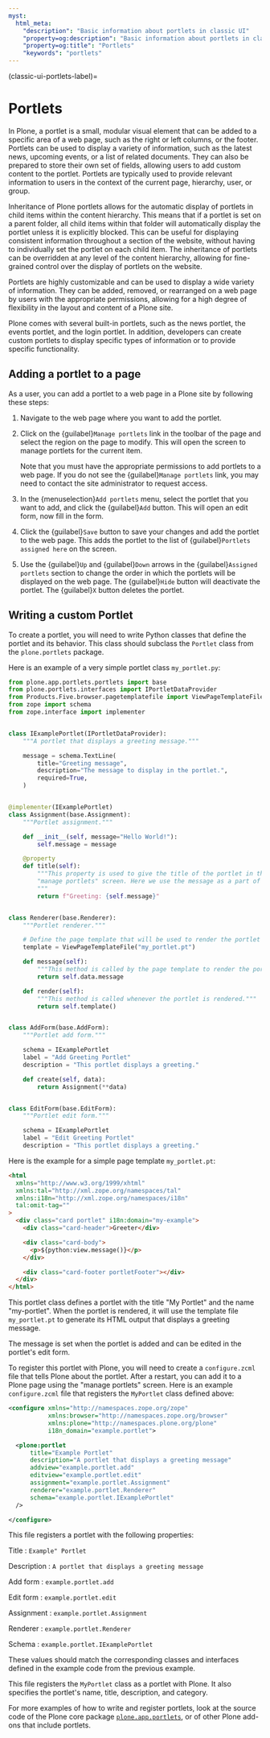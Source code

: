 ```yaml
---
myst:
  html_meta:
    "description": "Basic information about portlets in classic UI"
    "property=og:description": "Basic information about portlets in classic UI"
    "property=og:title": "Portlets"
    "keywords": "portlets"
---
```


(classic-ui-portlets-label)=

# Portlets

In Plone, a portlet is a small, modular visual element that can be added to a specific area of a web page, such as the right or left columns, or the footer.
Portlets can be used to display a variety of information, such as the latest news, upcoming events, or a list of related documents.
They can also be prepared to store their own set of fields, allowing users to add custom content to the portlet.
Portlets are typically used to provide relevant information to users in the context of the current page, hierarchy, user, or group.

Inheritance of Plone portlets allows for the automatic display of portlets in child items within the content hierarchy.
This means that if a portlet is set on a parent folder, all child items within that folder will automatically display the portlet unless it is explicitly blocked.
This can be useful for displaying consistent information throughout a section of the website, without having to individually set the portlet on each child item.
The inheritance of portlets can be overridden at any level of the content hierarchy, allowing for fine-grained control over the display of portlets on the website.

Portlets are highly customizable and can be used to display a wide variety of information.
They can be added, removed, or rearranged on a web page by users with the appropriate permissions, allowing for a high degree of flexibility in the layout and content of a Plone site.

Plone comes with several built-in portlets, such as the news portlet, the events portlet, and the login portlet.
In addition, developers can create custom portlets to display specific types of information or to provide specific functionality.

## Adding a portlet to a page

As a user, you can add a portlet to a web page in a Plone site by following these steps:

1. Navigate to the web page where you want to add the portlet.

2. Click on the {guilabel}`Manage portlets` link in the toolbar of the page and select the region on the page to modify.
   This will open the screen to manage portlets for the current item.

   Note that you must have the appropriate permissions to add portlets to a web page.
   If you do not see the {guilabel}`Manage portlets` link, you may need to contact the site administrator to request access.

3. In the {menuselection}`Add portlets` menu, select the portlet that you want to add, and click the {guilabel}`Add` button.
  This will open an edit form, now fill in the form.

4. Click the {guilabel}`Save` button to save your changes and add the portlet to the web page.
   This adds the portlet to the list of {guilabel}`Portlets assigned here` on the screen.

5. Use the {guilabel}`Up` and {guilabel}`Down` arrows in the {guilabel}`Assigned portlets` section to change the order in which the portlets will be displayed on the web page.
   The {guilabel}`Hide` button will deactivate the portlet.
   The {guilabel}`X` button deletes the portlet.


## Writing a custom Portlet

To create a portlet, you will need to write Python classes that define the portlet and its behavior.
This class should subclass the `Portlet` class from the `plone.portlets` package.

Here is an example of a very simple portlet class `my_portlet.py`:

```python
from plone.app.portlets.portlets import base
from plone.portlets.interfaces import IPortletDataProvider
from Products.Five.browser.pagetemplatefile import ViewPageTemplateFile
from zope import schema
from zope.interface import implementer


class IExamplePortlet(IPortletDataProvider):
    """A portlet that displays a greeting message."""

    message = schema.TextLine(
        title="Greeting message",
        description="The message to display in the portlet.",
        required=True,
    )


@implementer(IExamplePortlet)
class Assignment(base.Assignment):
    """Portlet assignment."""

    def __init__(self, message="Hello World!"):
        self.message = message

    @property
    def title(self):
        """This property is used to give the title of the portlet in the
        "manage portlets" screen. Here we use the message as a part of the title.
        """
        return f"Greeting: {self.message}"


class Renderer(base.Renderer):
    """Portlet renderer."""

    # Define the page template that will be used to render the portlet
    template = ViewPageTemplateFile("my_portlet.pt")

    def message(self):
        """This method is called by the page template to render the portlet."""
        return self.data.message

    def render(self):
        """This method is called whenever the portlet is rendered."""
        return self.template()


class AddForm(base.AddForm):
    """Portlet add form."""

    schema = IExamplePortlet
    label = "Add Greeting Portlet"
    description = "This portlet displays a greeting."

    def create(self, data):
        return Assignment(**data)


class EditForm(base.EditForm):
    """Portlet edit form."""

    schema = IExamplePortlet
    label = "Edit Greeting Portlet"
    description = "This portlet displays a greeting."

```

Here is the example for a simple page template `my_portlet.pt`:

```html
<html
  xmlns="http://www.w3.org/1999/xhtml"
  xmlns:tal="http://xml.zope.org/namespaces/tal"
  xmlns:i18n="http://xml.zope.org/namespaces/i18n"
  tal:omit-tag=""
>
  <div class="card portlet" i18n:domain="my-example">
    <div class="card-header">Greeter</div>

    <div class="card-body">
      <p>${python:view.message()}</p>
    </div>

    <div class="card-footer portletFooter"></div>
  </div>
</html>
```

This portlet class defines a portlet with the title "My Portlet" and the name "my-portlet". When the portlet is rendered, it will use the template file `my_portlet.pt` to generate its HTML output that displays a greeting message.

The message is set when the portlet is added and can be edited in the portlet's edit form.

To register this portlet with Plone, you will need to create a `configure.zcml` file that tells Plone about the portlet.
After a restart, you can add it to a Plone page using the "manage portlets" screen.
Here is an example `configure.zcml` file that registers the `MyPortlet` class defined above:

```xml
<configure xmlns="http://namespaces.zope.org/zope"
           xmlns:browser="http://namespaces.zope.org/browser"
           xmlns:plone="http://namespaces.plone.org/plone"
           i18n_domain="example.portlet">

  <plone:portlet
      title="Example Portlet"
      description="A portlet that displays a greeting message"
      addview="example.portlet.add"
      editview="example.portlet.edit"
      assignment="example.portlet.Assignment"
      renderer="example.portlet.Renderer"
      schema="example.portlet.IExamplePortlet"
  />

</configure>
```

This file registers a portlet with the following properties:

Title
: `Example" Portlet`

Description
: `A portlet that displays a greeting message`

Add form
: `example.portlet.add`

Edit form
: `example.portlet.edit`

Assignment
: `example.portlet.Assignment`

Renderer
: `example.portlet.Renderer`

Schema
: `example.portlet.IExamplePortlet`

These values should match the corresponding classes and interfaces defined in the example code from the previous example.

This file registers the `MyPortlet` class as a portlet with Plone. It also specifies the portlet's name, title, description, and category.

For more examples of how to write and register portlets, look at the source code of the Plone core package [`plone.app.portlets`](https://github.com/plone/plone.app.portlets), or of other Plone add-ons that include portlets.
